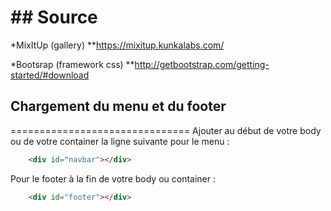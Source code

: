 ## Source
======

*MixItUp (gallery)
**https://mixitup.kunkalabs.com/

*Bootsrap (framework css)
**http://getbootstrap.com/getting-started/#download

## Chargement du menu et du footer
===============================
Ajouter au début de votre body ou de votre container la ligne suivante pour le menu : 

```html
    <div id="navbar"></div>
```

Pour le footer à la fin de votre body ou container :

```html
    <div id="footer"></div>
```
